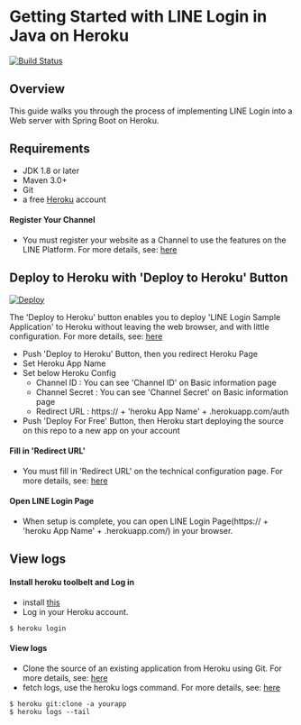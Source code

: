# Getting Started with LINE Login in Java on Heroku
[![Build Status](https://travis-ci.org/line/line-login-starter.svg?branch=master)](https://travis-ci.org/line/line-login-starter)

## Overview

This guide walks you through the process of implementing LINE Login into a Web server with Spring Boot on Heroku.

## Requirements

 - JDK 1.8 or later
 - Maven 3.0+
 - Git
 - a free [Heroku](https://dashboard.heroku.com/) account

#### Register Your Channel

 - You must register your website as a Channel to use the features on the LINE Platform. For more details, see: [here](https://developers.line.me/web-api/channel-registration)

## Deploy to Heroku with 'Deploy to Heroku' Button

[![Deploy](https://www.herokucdn.com/deploy/button.svg)](https://heroku.com/deploy)

The 'Deploy to Heroku' button enables you to deploy 'LINE Login Sample Application' to Heroku without leaving the web browser, and with little configuration.
For more details, see: [here](https://blog.heroku.com/archives/2014/8/7/heroku-button)

 - Push 'Deploy to Heroku' Button, then you redirect Heroku Page
 - Set Heroku App Name
 - Set below Heroku Config
     - Channel ID :  You can see 'Channel ID' on Basic information page
     - Channel Secret : You can see 'Channel Secret' on Basic information page
     - Redirect URL : https:// + 'heroku App Name' + .herokuapp.com/auth
 - Push 'Deploy For Free' Button, then Heroku start deploying the source on this repo to a new app on your account

#### Fill in 'Redirect URL'

 - You must fill in 'Redirect URL' on the technical configuration page. For more details, see: [here](https://developers.line.me/web-api/technical-configuration)

#### Open LINE Login Page

 - When setup is complete, you can open LINE Login Page(https:// + 'heroku App Name' + .herokuapp.com/) in your browser.

## View logs

#### Install heroku toolbelt and Log in

 - install [this](https://toolbelt.heroku.com/)
 - Log in your Heroku account.
```
$ heroku login
```

#### View logs

 - Clone the source of an existing application from Heroku using Git. For more details, see: [here](https://devcenter.heroku.com/articles/git-clone-heroku-app)
 - fetch logs, use the heroku logs command. For more details, see: [here](https://devcenter.heroku.com/articles/logging#view-logs)

```
$ heroku git:clone -a yourapp
$ heroku logs --tail
```
